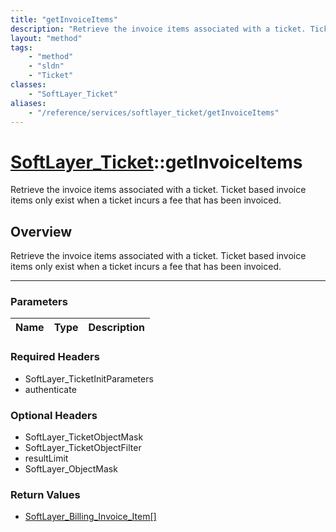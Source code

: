 ```yaml
---
title: "getInvoiceItems"
description: "Retrieve the invoice items associated with a ticket. Ticket based invoice items only exist when a ticket incurs a fee th... "
layout: "method"
tags:
    - "method"
    - "sldn"
    - "Ticket"
classes:
    - "SoftLayer_Ticket"
aliases:
    - "/reference/services/softlayer_ticket/getInvoiceItems"
---
```

# [SoftLayer_Ticket](/reference/services/SoftLayer_Ticket)::getInvoiceItems


Retrieve the invoice items associated with a ticket. Ticket based invoice items only exist when a ticket incurs a fee that has been invoiced.


## Overview 
Retrieve the invoice items associated with a ticket. Ticket based invoice items only exist when a ticket incurs a fee that has been invoiced.

-----

### Parameters 
|Name | Type | Description |
| --- | --- | --- |


### Required Headers
* SoftLayer_TicketInitParameters
* authenticate


### Optional Headers
* SoftLayer_TicketObjectMask
* SoftLayer_TicketObjectFilter
* resultLimit
* SoftLayer_ObjectMask

### Return Values
* <a href='/reference/datatypes/SoftLayer_Billing_Invoice_Item'>SoftLayer_Billing_Invoice_Item[] </a>




